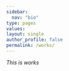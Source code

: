 ```yaml
---
sidebar:
  nav: "bio"
type: pages
values:
layout: single
author_profile: false
permalink: /works/
---
```

*This is works*
